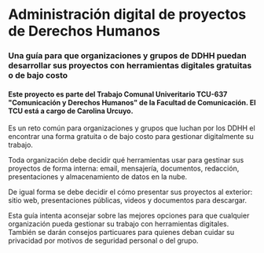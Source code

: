 # Administración digital de proyectos de Derechos Humanos

### Una guía para que organizaciones y grupos de DDHH puedan desarrollar sus proyectos con herramientas digitales gratuitas o de bajo costo

#### Este proyecto es parte del Trabajo Comunal Univeritario TCU-637 "Comunicación y Derechos Humanos" de la Facultad de Comunicación. El TCU está a cargo de Carolina Urcuyo.

Es un reto común para organizaciones y grupos que luchan por los DDHH el encontrar una forma gratuita o de bajo costo para gestionar digitalmente su trabajo. 

Toda organización debe decidir qué herramientas usar para gestinar sus proyectos de forma interna: email, mensajería, documentos, redacción, presentaciones y almacenamiento de datos en la nube.

De igual forma se debe decidir el cómo presentar sus proyectos al exterior: sitio web, presentaciones públicas, videos y documentos para descargar.

Esta guía intenta aconsejar sobre las mejores opciones para que cualquier organización pueda gestionar su trabajo con herramientas digitales. También se darán consejos particuares para quienes deban cuidar su privacidad por motivos de seguridad personal o del grupo.
